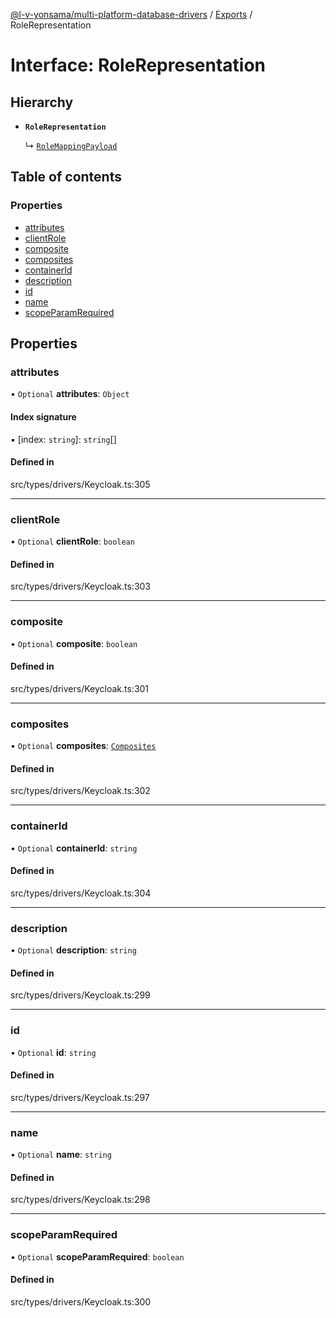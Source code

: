[@l-v-yonsama/multi-platform-database-drivers](../README.md) / [Exports](../modules.md) / RoleRepresentation

# Interface: RoleRepresentation

## Hierarchy

- **`RoleRepresentation`**

  ↳ [`RoleMappingPayload`](RoleMappingPayload.md)

## Table of contents

### Properties

- [attributes](RoleRepresentation.md#attributes)
- [clientRole](RoleRepresentation.md#clientrole)
- [composite](RoleRepresentation.md#composite)
- [composites](RoleRepresentation.md#composites)
- [containerId](RoleRepresentation.md#containerid)
- [description](RoleRepresentation.md#description)
- [id](RoleRepresentation.md#id)
- [name](RoleRepresentation.md#name)
- [scopeParamRequired](RoleRepresentation.md#scopeparamrequired)

## Properties

### attributes

• `Optional` **attributes**: `Object`

#### Index signature

▪ [index: `string`]: `string`[]

#### Defined in

src/types/drivers/Keycloak.ts:305

___

### clientRole

• `Optional` **clientRole**: `boolean`

#### Defined in

src/types/drivers/Keycloak.ts:303

___

### composite

• `Optional` **composite**: `boolean`

#### Defined in

src/types/drivers/Keycloak.ts:301

___

### composites

• `Optional` **composites**: [`Composites`](Composites.md)

#### Defined in

src/types/drivers/Keycloak.ts:302

___

### containerId

• `Optional` **containerId**: `string`

#### Defined in

src/types/drivers/Keycloak.ts:304

___

### description

• `Optional` **description**: `string`

#### Defined in

src/types/drivers/Keycloak.ts:299

___

### id

• `Optional` **id**: `string`

#### Defined in

src/types/drivers/Keycloak.ts:297

___

### name

• `Optional` **name**: `string`

#### Defined in

src/types/drivers/Keycloak.ts:298

___

### scopeParamRequired

• `Optional` **scopeParamRequired**: `boolean`

#### Defined in

src/types/drivers/Keycloak.ts:300
